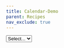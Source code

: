 ```yaml
---
title: Calendar-Demo
parent: Recipes
nav_exclude: true
---
```


<script src='https://cdn.jsdelivr.net/npm/fullcalendar@6.1.4/index.global.min.js'></script>
<script src="https://unpkg.com/@popperjs/core@2"></script>
<script src="https://unpkg.com/tippy.js@6"></script>
<script src="../js/full-calendar-demo.js"></script>

<script>

/*  feedURL:
    This should be the site URL of the salesforce site where Summit Events App is installed
 */
let feedURL = "https://summit-events-ldo.my.salesforce-sites.com/";

/* HIDE CALENDAR OPTION:
   hideCalendarUntilAudience set to true will hide the calendar of events until an audience is selected.
   const hideCalendarUntilAudience = true;
 */
const hideCalendarUntilAudience = false;

/* HARD CODE AUDIENCE DROPDOWN:
   Replace the list of audience currently being pulled from the Salesforce org with a custom list.
   This is a key,value list {'Option One Label':'Option One Value','Option Two Label':'Option Two Value'}.
   Key will display to the user and value is the audience to filter events in Salesforce.
   If not used this variable must still be defined with no values (const hardCodeAudience = {};).
   const hardCodeAudience = {'Faculty/Staff':'Faculty/Staff','Online events':'Online'};
 */
const hardCodeAudience = {};

/* OMIT AUDIENCE IN DROPDOWN:
   This option lets you define a list of audiences you wish to omit from the audience dropdown generated from Salesforce.
   If not used this variable must still be defined with no values (const hideAudiences = [];).
   const hideAudiences = ['Faculty/Staff','General Public'];
 */
const hideAudiences = [];

/* audienceDropDownId:
   The div id of the html element you want to populate with the audience dropdown
*/
const audienceDropDownId = "audienceDD";


/* calendarDivId:
   The div id of the html element you want to populate with the full calendar
*/
const calendarDivId = "fullCalendarView";

let eventCount = 0;

let audienceList = [];

</script>

<p>
    <select id="audienceDD" name="audienceDD" title="Select an audience that matches you.">
        <option selected="selected">Select...</option>
    </select>
</p>

<p id="fullCalendarView"></p>


